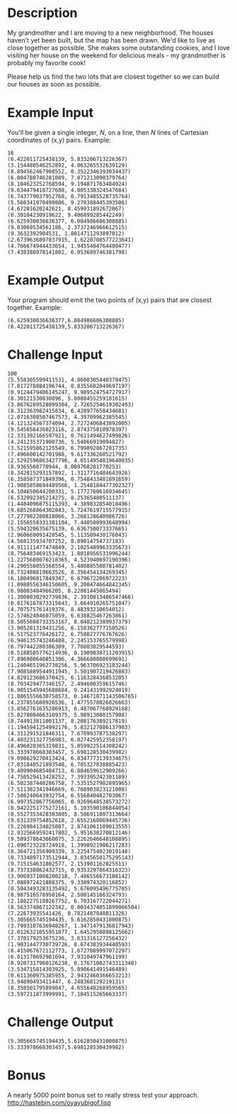 # Description

My grandmother and I are moving to a new neighborhood. The houses haven't yet been built, but the map has been drawn. We'd like to live as close together as possible. She makes some outstanding cookies, and I love visiting her house on the weekend for delicious meals - my grandmother is probably my favorite cook!

Please help us find the two lots that are closest together so we can build our houses as soon as possible. 

# Example Input

You'll be given a single integer, *N*, on a line, then *N* lines of Cartesian coordinates of (x,y) pairs. Example:

    16 
    (6.422011725438139, 5.833206713226367)
    (3.154480546252892, 4.063265532639129)
    (8.894562467908552, 0.3522346393034437)
    (6.004788746281089, 7.071213090379764)
    (8.104623252768594, 9.194871763484924)
    (9.634479418727688, 4.005338324547684)
    (6.743779037952768, 0.7913485528735764)
    (5.560341970499806, 9.270388445393506)
    (4.67281620242621, 8.459931892672067)
    (0.30104230919622, 9.406899285442249)
    (6.625930036636377, 6.084986606308885)
    (9.03069534561186, 2.3737246966612515)
    (9.3632392904531, 1.8014711293897012)
    (2.6739636897837915, 1.6220708577223641)
    (4.766674944433654, 1.9455404764480477)
    (7.438388978141802, 6.053689746381798)

# Example Output

Your program should emit the two points of (x,y) pairs that are closest together. Example:

    (6.625930036636377,6.084986606308885) (6.422011725438139,5.833206713226367)

# Challenge Input

    100
    (5.558305599411531, 4.8600305440370475)
    (7.817278884196744, 0.8355602049697197)
    (0.9124479406145247, 9.989524754727917)
    (8.30121530830896, 5.0088455259181615)
    (3.8676289528099304, 2.7265254619302493)
    (8.312363982415834, 6.428977658434681)
    (2.0716308507467573, 4.39709962385545)
    (4.121324567374094, 2.7272406843892005)
    (9.545656436023116, 2.874375810978397)
    (2.331392166597921, 0.7611494627499826)
    (4.241235371900736, 5.54066919094827)
    (3.521595862125549, 6.799892867281735)
    (7.496600142701988, 9.617336260521792)
    (2.5292596863427796, 4.6514954819640035)
    (8.9365560770944, 8.089768281770253)
    (8.342815293157892, 1.3117716484643926)
    (6.358587371849396, 0.7548433481891659)
    (1.9085858694489566, 1.2548184477302327)
    (4.104650644200331, 5.1772760616934645)
    (6.532092345214275, 8.25365480511137)
    (1.4484096875115393, 4.389832854018496)
    (9.685268864302843, 5.7247619715577915)
    (7.277982280818066, 3.268128640986726)
    (2.1556558331381104, 7.440500993648994)
    (5.594320635675139, 6.636750073337665)
    (2.960669091428545, 5.113509430176043)
    (4.568135934707252, 8.89014754737183)
    (4.911111477474849, 2.1025489963335673)
    (8.756483469153423, 1.8018956531996244)
    (1.2275680076218365, 4.523940697190396)
    (4.290558055568554, 5.400885500781402)
    (8.732488819663526, 8.356454134269345)
    (6.180496817849347, 6.679672206972223)
    (1.0980556346150605, 9.200474664842345)
    (6.98003484966205, 8.22081445865494)
    (1.3008030292739836, 2.3910813486547466)
    (0.8176167873315643, 3.664910265751047)
    (4.707575761419376, 8.48393210654012)
    (2.574624846075059, 6.638825467263861)
    (0.5055608733353167, 8.040212389937379)
    (3.905281319431256, 6.158362777150526)
    (6.517523776426172, 6.758027776767626)
    (6.946135743246488, 2.245153765579998)
    (6.797442280386309, 7.70803829544593)
    (0.5188505776214936, 0.1909838711203915)
    (7.896980640851306, 4.366680008699691)
    (1.2404651962738256, 5.963706923183244)
    (7.9085889544911945, 3.501907219426883)
    (4.829123686370425, 6.116328436853205)
    (8.703429477346157, 2.494600359615746)
    (6.9851545945688684, 9.241431992924019)
    (1.8865556630758573, 0.14671871143506765)
    (4.237855680926536, 1.4775578026826663)
    (3.8562761635286913, 6.487067768929168)
    (5.8278084663109375, 5.98913080157908)
    (8.744913811001137, 8.208176389217819)
    (1.1945941254992176, 5.832127086137903)
    (4.311291521846311, 7.670993787538297)
    (4.403231327756983, 6.027425952358197)
    (8.496020365319831, 5.059922514308242)
    (5.333978668303457, 5.698128530439982)
    (9.098629270413424, 6.8347773139334675)
    (7.031840521893548, 6.705327830885423)
    (9.409904685404713, 6.884659612909266)
    (4.750529413428252, 7.393395242301189)
    (6.502387440286758, 7.5351527902895965)
    (7.511382341946669, 6.768903823121008)
    (7.508240643932754, 6.556840482703067)
    (6.997352867756065, 0.9269648538573272)
    (0.9422251775272161, 5.103590106844054)
    (0.5527353428303805, 8.586911807313664)
    (9.631339754852618, 2.6552168069445736)
    (5.226984134025007, 2.8741061109013555)
    (2.9325669592417802, 5.951638270812146)
    (9.589378643660075, 3.2262646648108895)
    (1.090723228724918, 1.3998921986217283)
    (8.364721356909339, 3.2254754023019148)
    (0.7334897173512944, 3.8345650175295143)
    (9.715154631802577, 2.153901162825511)
    (8.737338862432715, 0.9353297864316323)
    (3.9069371008200218, 7.486556673108142)
    (7.088972421888375, 9.338974320116852)
    (0.5043493283135492, 5.676095496775785)
    (8.987516578950164, 2.500145166324793)
    (2.1882275188267752, 6.703167722044271)
    (8.563374867122342, 0.0034374051899066504)
    (7.22673935541426, 0.7821487848811326)
    (5.305665745194435, 5.6162850431000875)
    (3.7993107636948267, 1.3471479136817943)
    (2.0126321055951077, 1.6452950898125662)
    (7.370179253675236, 3.631316127256432)
    (1.9031447730739726, 8.674383934440593)
    (8.415067672112773, 1.6727089997072297)
    (6.013170692981694, 7.931049747961199)
    (0.9207317960126238, 0.17671002743311348)
    (3.534715814303925, 5.890641491546489)
    (0.611360975385955, 2.9432460366653213)
    (3.94890493411447, 6.248368129219131)
    (8.358501795899047, 4.655648268959565)
    (3.597211873999991, 7.184515265663337)

# Challenge Output

    (5.305665745194435,5.6162850431000875) (5.333978668303457,5.698128530439982)

# Bonus

A nearly 5000 point bonus set to really stress test your approach. http://hastebin.com/oyayubigof.lisp 